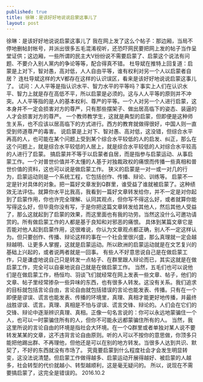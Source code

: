 ```yaml
---
published: true
title: 徐琳：是该好好地说说启蒙这事儿了
layout: post
---
```

徐琳：是该好好地说说启蒙这事儿了
         我在网上发了这么个帖子：那边厢，当局不停地删帖封帐号，并派出很多五毛混淆视听，还恐吓网民要把网上发的帖子当作呈堂证供；这边厢，一些所谓的民主大V纷纷说不需要启蒙了、启蒙这个说法有问题、不要介入别人黨内的争论等等，配合得真不错。
         杜导斌在推特上回复道：启蒙是上对下，智对愚，高对低，人人自由平等，谁有权利对另一个人以启蒙者自居？
         连杜导斌这样的大V都存在这样的认识误区，看来是该好好地说说启蒙这事儿了。
         试问：人人平等是指认识水平、智力水平的平等吗？事实上人们在认识水平、智力上就是存在高低不平，所以启蒙是必须的。这与人人平等的原则并不冲突。人人平等指的是人的基本权利、尊严的平等。一个人对另一个人进行启蒙，这本身并不一定会损害对方的尊严，只有那些摆架子、做出居高临下的姿态、装逼的人才会损害对方的尊严。
         一个教师教学生，这就是典型的启蒙，但即便是这种师生关系，也不应该以居高临下的方式进行。西方的教育就做得很好，中国人则一直受到师道尊严的毒害。
         说启蒙是上对下、智对愚、高对低，这没错，但综合水平再高的人，也可能在某个问题上受到某个综合水平较低的人的启发、纠正，那么在这个问题上，就是综合水平较低的人居上，就是综合水平较低的人对综合水平较高的人进行了启蒙。
         搞启蒙并不等于以启蒙者自居，而是指参与启蒙运动、从事启蒙工作。一个对普世价值并不太懂的人基于对独裁政权的痛恨而传播一些真相和普世价值的资料，这也可以说是做启蒙工作。
         狭义的启蒙是一对一或一对几的行为，启蒙运动则是一个系统工程，它包括创作、传播、辩论、训练等。
         启蒙不一定是针对具体的对象。把一篇好文章发到Q群里，谁受益了谁就被启蒙了。这种绩效无法评估。就算你水平比我高，我看到一篇好文章转发给你，并不一定是对你起到了启蒙作用，你也许完全理解、认同其观点，但你写不得这么好，或者就算你能写得这么好，但毕竟你没有写，于是你把这篇文章转发给其他人，然后其他人受益了，那么这就起到了启蒙的效果，而这里面也有我的功劳。当然这没什么可邀功请赏的。所有做启蒙工作的人都是基于良知和对邪恶的痛恨。
         具体到某篇文章它是否能对他人起到启蒙作用，这很难说，你认为文章观点都正确，别人不一定这样认为。但只要创作、传播、辩论这样的事在一个社会里很兴盛，那么真理就一定会越辩越明、让更多人掌握，这就是启蒙运动。所以欧洲的启蒙运动就是在文艺复兴的基础上兴起的，或者说两者就是一回事。
         有些人不好意思说自己是在做启蒙工作，只是谦虚地说自己只是转发一点帖子、在群里跟人辩论而已，其实这就是在做启蒙工作，完全可以自豪地说自己就是在做启蒙工作。
         当然，五毛们也可以说他们是在做启蒙工作，杨恒均、羽谈飞们就经常在网上发表一些文章、帖子，他们的文章、帖子里经常掺杂一些异味的东西，也有很多人转发。这没有关系。我们追求的目标就包括言论自由，言论自由就包括错误的言论也能发表、传播。只有在一个即便是谬误、谎言也能发表、传播的环境里，真理、真相才能更好地传播，并最终战胜谬误、谎言。真理、真相是不怕与谬误、谎言交锋、辩论的。人们会在它们的交锋、辩论中逐渐辨识真理、真相。正像一句名言说的：你可以永远地蒙骗住一个人，也可以一时蒙骗住所有的人，但你不可能永远都蒙骗住所有的人。
         当然，我这里所说的言论自由的环境是指社会大环境。在一个Q群里或者单独对某人说不要转发某某的文章，这不违背言论自由原则。听的人可以不按你的意思做，你顶多只能把他踢出群、不再理他，但他还是可以在别的地方转发。当很多人达到共识、默契了，不好的东西就没有市场了。         究竟要启蒙到什么程度社会才会发生明显转变，这没法说清楚。但启蒙工作做得越多、启蒙运动开展得越好、被启蒙的人越多，社会转型的代价就越小、转型越顺利，这是毫无疑问的。
         所以，说现在不需要搞启蒙了，这完全是错误的。
 2016.10.2